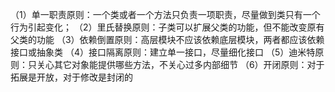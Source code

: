 （1）单一职责原则：一个类或者一个方法只负责一项职责，尽量做到类只有一个行为引起变化；
（2）里氏替换原则：子类可以扩展父类的功能，但不能改变原有父类的功能
（3）依赖倒置原则：高层模块不应该依赖底层模块，两者都应该依赖接口或抽象类
（4）接口隔离原则：建立单一接口，尽量细化接口
（5）迪米特原则：只关心其它对象能提供哪些方法，不关心过多内部细节
（6）开闭原则：对于拓展是开放，对于修改是封闭的
